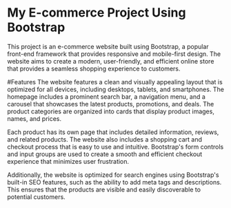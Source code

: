 # My E-commerce Project Using Bootstrap


This project is an e-commerce website built using Bootstrap, a popular front-end framework that provides responsive and mobile-first design. The website aims to create a modern, user-friendly, and efficient online store that provides a seamless shopping experience to customers.

#Features
The website features a clean and visually appealing layout that is optimized for all devices, including desktops, tablets, and smartphones. The homepage includes a prominent search bar, a navigation menu, and a carousel that showcases the latest products, promotions, and deals. The product categories are organized into cards that display product images, names, and prices.

Each product has its own page that includes detailed information, reviews, and related products. The website also includes a shopping cart and checkout process that is easy to use and intuitive. Bootstrap's form controls and input groups are used to create a smooth and efficient checkout experience that minimizes user frustration.

Additionally, the website is optimized for search engines using Bootstrap's built-in SEO features, such as the ability to add meta tags and descriptions. This ensures that the products are visible and easily discoverable to potential customers.


